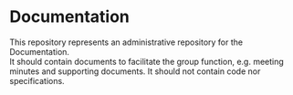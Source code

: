 
# Documentation

This repository represents an administrative repository for the Documentation.  
It should contain documents to facilitate the group function, e.g. meeting minutes and supporting documents.
It should not contain code nor specifications.

